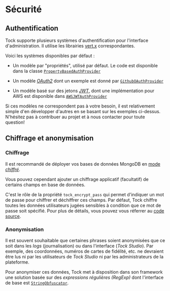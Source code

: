 # Sécurité

## Authentification

Tock supporte plusieurs systèmes d'authentification pour l'interface d'administration. 
Il utilise les librairies [vert.x](https://vertx.io/docs/vertx-auth-common/java/) correspondantes. 

Voici les systèmes disponibles par défaut :  

- Un modèle par "propriétés", utilisé par défaut.
Le code est disponible dans la classe [`PropertyBasedAuthProvider`](https://github.com/voyages-sncf-technologies/tock/blob/master/shared/src/main/kotlin/security/auth/PropertyBasedAuthProvider.kt#L61)

- Un modèle [_OAuth2_](https://oauth.net/2/) dont un exemple est donné par [`GithubOAuthProvider`](https://github.com/voyages-sncf-technologies/tock/blob/master/shared/src/main/kotlin/security/auth/GithubOAuthProvider.kt)

- Un modèle basé sur des jetons [_JWT_](https://jwt.io/), dont une implémentation pour AWS est disponible dans [`AWSJWTAuthProvider`](https://github.com/voyages-sncf-technologies/tock/blob/master/shared/src/main/kotlin/security/auth/AWSJWTAuthProvider.kt)    

Si ces modèles ne correspondent pas à votre besoin, il est relativement simple d'en développer d'autres
en se basant sur les exemples ci-dessus. N'hésitez pas à contribuer au projet et à nous contacter pour toute question!

## Chiffrage et anonymisation

### Chiffrage

Il est recommandé de déployer vos bases de données MongoDB en [mode _chiffré_](https://docs.mongodb.com/manual/tutorial/configure-encryption/).

Vous pouvez cependant ajouter un chiffrage applicatif (facultatif) de certains champs en base de données.

C'est le rôle de la propriété `tock_encrypt_pass` qui permet d'indiquer un mot de passe
pour chiffrer et déchiffrer ces champs. Par défaut, Tock chiffre toutes les données utilisateurs
jugées sensibles à condition que ce mot de passe soit spécifié. 
Pour plus de détails, vous pouvez vous réferrer au [code source](https://github.com/voyages-sncf-technologies/tock/blob/master/shared/src/main/kotlin/security/Encryptors.kt).

### Anonymisation

Il est souvent souhaitable que certaines phrases soient anonymisées que ce soit dans les _logs_ (journalisation)
 ou dans l'interface (_Tock Studio_). Par exemple, des coordonnées, numéros de cartes de fidélité, etc.
   ne devraient être lus ni par les utilisateurs de _Tock Studio_ ni par les administrateurs de la plateforme.
  
Pour anonymiser ces données, Tock met à disposition dans son framework une solution basée sur des 
_expressions régulières (RegExp)_ dont l'interface de base est [`StringObfuscator`](https://github.com/voyages-sncf-technologies/tock/blob/master/shared/src/main/kotlin/security/StringObfuscator.kt).